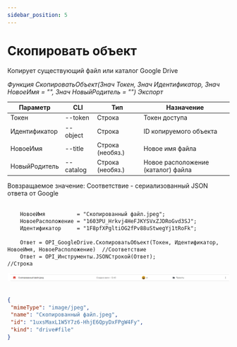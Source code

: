 ```yaml
---
sidebar_position: 5
---
```


# Скопировать объект
Копирует существующий файл или каталог Google Drive

*Функция СкопироватьОбъект(Знач Токен, Знач Идентификатор, Знач НовоеИмя = "", Знач НовыйРодитель = "") Экспорт*

  | Параметр | CLI | Тип | Назначение |
  |-|-|-|-|
  | Токен | --token | Строка | Токен доступа |
  | Идентификатор | --object | Строка | ID копируемого объекта |
  | НовоеИмя | --title | Строка (необяз.) | Новое имя файла |
  | НовыйРодитель | --catalog | Строка (необяз.) | Новое расположение (каталог) файла |
  
  Вовзращаемое значение: Соответствие - сериализованный JSON ответа от Google

```bsl title="Пример кода"

    НовоеИмя          = "Скопированный файл.jpeg";
    НовоеРасположение = "1603PU_Hrkvj4HeFJKYSVxZJDRoGvd3SJ";
    Идентификатор     = "1F8pfXPgltiOG2fPv88uStwegYj1tRoFk";
    
    Ответ = OPI_GoogleDrive.СкопироватьОбъект(Токен, Идентификатор, НовоеИмя, НовоеРасположение)  //Соответствие
    Ответ = OPI_Инструменты.JSONСтрокой(Ответ);                                                   //Строка

```

![Результат](img/2.png)

```json title="Результат"

{
 "mimeType": "image/jpeg",
 "name": "Скопированный файл.jpeg",
 "id": "1uxsMaxL1W5Y7z6-HhjE6QpyDxFPgW4Fy",
 "kind": "drive#file"
}

```
